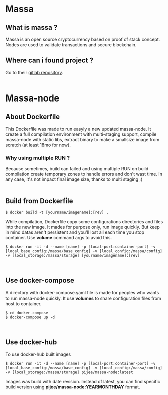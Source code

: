 # Massa
## What is massa ?
Massa is an open source cryptocurrency based on proof of stack concept. Nodes are used to validate transactions and secure blockchain.

## Where can i found project ?
Go to their [gitlab repository](https://gitlab.com/massalabs/massa).
<br /><br />

# Massa-node
## About Dockerfile
This Dockerfile was made to run easyly a new updated massa-node. It create a full compilation environment with multi-staging support, compile massa-node with static libs, extract binary to make a smallsize image from scratch (at least 18mo for now).

### Why using multiple RUN ?
Because sometimes, build can failed and using multiple RUN on build compilation create temporary zones to handle errors and don't wast time. In any case, it's not impact final image size, thanks to multi staging ;)
<br /><br />

## Build from Dockerfile
```
$ docker build -t [yourname/imagename]:[rev] .
```
While compilation, Dockerfile copy some configurations directories and files into the new image. It mades for purpose only, run image quickly. But keep in mind datas aren't persistent and you'll lost all each time you stop container. Use **volume** command args to avoid this.
```
$ docker run -it -d --name [name] -p [local-port:container-port] -v [local_base_config:/massa/base_config] -v [local_config:/massa/config] -v [local_storage:/massa/storage] [yourname/imagename]:[rev]
```
<br />

## Use docker-compose
A directory with docker-compose.yaml file is made for peoples who wants to run massa-node quickly. It use **volumes** to share configuration files from host to container.

```
$ cd docker-compose
$ docker-compose up -d
```
<br />

## Use docker-hub
To use docker-hub built images
```
$ docker run -it -d --name [name] -p [local-port:container-port] -v [local_base_config:/massa/base_config] -v [local_config:/massa/config] -v [local_storage:/massa/storage] pijee/massa-node:latest
```

Images was build with date revision. Instead of latest, you can find specific build version using **pijee/massa-node:YEARMONTHDAY** format.